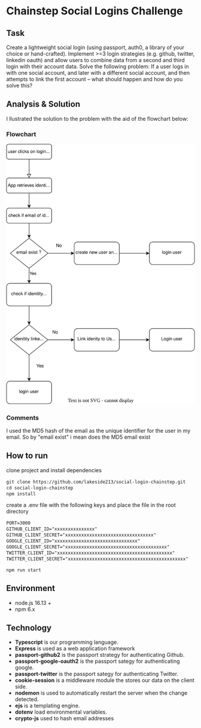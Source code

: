 # Chainstep Social Logins Challenge

## Task

Create a lightweight social login (using passport, auth0, a library of your choice or hand-crafted). Implement >=3 login strategies (e.g. github, twitter, linkedin oauth) and allow users to combine data from a second and third login with their account data. Solve the following problem: If a user logs in with one social account, and later with a different social account, and then attempts to link the first account – what should happen and how do you solve this?

## Analysis & Solution

I llustrated the solution to the problem with the aid of the flowchart below:

### Flowchart

![App flow](./app-flow.svg)

### Comments

I used the MD5 hash of the email as the unique identifier for the user in my email. So by "email exist" i mean does the MD5 email exist

## How to run

clone project and install dependencies

```
git clone https://github.com/lakeside213/social-login-chainstep.git
cd social-login-chainstep
npm install
```

create a .env file with the following keys and place the file in the root directory

```
PORT=3000
GITHUB_CLIENT_ID="xxxxxxxxxxxxxxx"
GITHUB_CLIENT_SECRET="xxxxxxxxxxxxxxxxxxxxxxxxxxxxxxxxx"
GOOGLE_CLIENT_ID="xxxxxxxxxxxxxxxxxxxxxxxxxxxxxxx"
GOOGLE_CLIENT_SECRET="xxxxxxxxxxxxxxxxxxxxxxxxxxxxxxxxxxxxxx"
TWITTER_CLIENT_ID="xxxxxxxxxxxxxxxxxxxxxxxxxxxxxxxxxxxxxxxxxxx"
TWITTER_CLIENT_SECRET="xxxxxxxxxxxxxxxxxxxxxxxxxxxxxxxxxxxxxxxxxxxx"
```

```
npm run start
```

## Environment

- node.js 16.13 +
- npm 6.x

## Technology

- **Typescript** is our programming language.
- **Express** is used as a web application framework
- **passport-github2** is the passport strategy for authenticating Github.
- **passport-google-oauth2** is the passport sategy for authenticating google.
- **passport-twitter** is the passport sategy for authenticating Twitter.
- **cookie-session** is a middleware module the stores our data on the client side.
- **nodemon** is used to automatically restart the server when the change detected.
- **ejs** is a templating engine.
- **dotenv** load environmental variables.
- **crypto-js** used to hash email addresses

